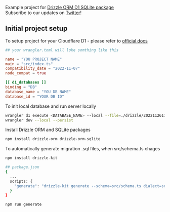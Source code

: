 Example project for [Drizzle ORM D1 SQLite package](https://github.com/drizzle-team/drizzle-orm/tree/main/drizzle-orm-sqlite)  
Subscribe to our updates on [Twitter](https://twitter.com/_alexblokh)!

## Initial project setup
To setup project for your Cloudflare D1 - please refer to [official docs](https://developers.cloudflare.com/d1/)

```toml
## your wrangler.toml will loke somthing like this

name = "YOU PROJECT NAME"
main = "src/index.ts"
compatibility_date = "2022-11-07"
node_compat = true

[[ d1_databases ]]
binding = "DB"
database_name = "YOU DB NAME"
database_id = "YOUR DB ID"
```

To init local database and run server locally
```bash
wrangler d1 execute <DATABASE_NAME> --local --file=./drizzle/20221126113135/migration.sql
wrangler dev --local --persist
```

Install Drizzle ORM and SQLite packages
```bash
npm install drizzle-orm drizzle-orm-sqlite
```

To automatically generate migration .sql files, when src/schema.ts chages
```bash
npm install drizzle-kit

## package.json
{
  ...
  scripts: {
    "generate": "drizzle-kit generate --schema=src/schema.ts dialect=sqlite"
  }
}

npm run generate
```
